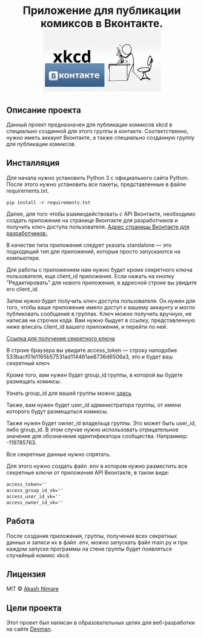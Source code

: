 <h1 align="center">
Приложение для публикации комиксов в Вконтакте.
   <img src="https://github.com/rulitka/api_lesson_6/blob/master/image.jpg"> 
</h1>

## Описание проекта
Данный проект предназначен для публикации комиксов xkcd в специально созданной для этого группы в контакте. Соответственно, нужно иметь аккаунт Вконтакте, а также специально созданную группу для публикации комиксов.

## Инсталляция
Для начала нужно установить Python 3 с официального сайта Python.
После этого нужно установить все пакеты, представленные в файле requirements.txt.

```
pip install -r requirements.txt
```

Далее, для того чтобы взаимодействовать с API Вконтакте, необходимо создать приложение на странице Вконтакте для разработчиков и получить ключ доступа пользователя. 
 [Адрес страницы Вконтакте для разработчиков:](https://vk.com/dev).

В качестве типа приложения следует указать standalone — это подходящий тип для приложений, которые просто запускаются на компьютере.

Для работы с приложением нам нужно будет кроме секретного ключа пользователя, еще client_id приложения.  Если нажать на кнопку "Редактировать" для нового приложения, в адресной строке вы увидите его client_id. 

Затем нужно будет получить ключ доступа пользователя. Он нужен для того, чтобы ваше приложение имело доступ к вашему аккаунту и могло публиковать сообщения в группах. Ключ можно получить вручную, не написав ни строчки кода. Вам нужно быдует в ссылку, представленную ниже  вписать client_id вашего приложения, и перейти по ней.

[Ссылка для получения секретного ключа](https://oauth.vk.com/authorize?client_id=1&display=page&scope=photos,groups,wall,offline&response_type=token&v=5.120)

В строке браузера вы увидите  access_token — строку наподобие 533bacf01e1165b57531ad114461ae8736d6506a3, это и будет ваш секретный ключ.

Кроме того, вам нужен будет group_id группы, в которой вы будете размещать комиксы.

Узнать group_id для вашей группы можно [здесь](http://regvk.com/id/)

Также, вам нужен будет user_id администратора группы, от имени которого будут размещаться комиксы.

Также нужен будет owner_id владельца группы. Это может быть user_id, либо group_id. В этом случае нужно использовать отрицательное значение для обозначения идентификатора сообщества. Напраимер: -119785763.

Все секретные данные нужно спрятать.

Для этого нужно создать файл .env в котором нужно разместить все секретные ключи от приложения API Вконтакте, в таком виде:

```
access_token=''
access_group_id_vk=''
access_user_id_vk=''
access_owner_id_vk=''
```

## Работа
После создания приложения, группы, получения всех секретных данных и записи их в файл .env, можно запускать файл main.py и при каждом запуске программы на стене группы будет появляться случайный комикс xkcd.

## Лицензия
MIT  © [Akash Nimare](http://akashnimare.in)

## Цели проекта
Этот проект был написан в образовательных целях для веб-разработки на сайте [Devman](https://www.dvmn.org).
